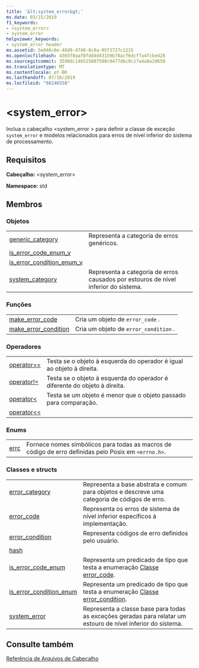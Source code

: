 ```yaml
---
title: '&lt;system_error&gt;'
ms.date: 03/15/2019
f1_keywords:
- <system_error>
- system_error
helpviewer_keywords:
- system_error header
ms.assetid: 5e046c6e-48d9-4740-8c8a-05f3727c1215
ms.openlocfilehash: 4365f0aaf8fdd4d43159b78acf6dcffa4fcbe428
ms.sourcegitcommit: 3590dc146525807500c0477d6c9c17a4a8a2d658
ms.translationtype: MT
ms.contentlocale: pt-BR
ms.lasthandoff: 07/16/2019
ms.locfileid: "68246558"
---
```

# <a name="ltsystemerrorgt"></a>&lt;system_error&gt;

Inclua o cabeçalho \<system_error > para definir a classe de exceção `system_error` e modelos relacionados para erros de nível inferior do sistema de processamento.

## <a name="requirements"></a>Requisitos

**Cabeçalho:** \<system_error>

**Namespace:** std

## <a name="members"></a>Membros

### <a name="objects"></a>Objetos

|||
|-|-|
|[generic_category](../standard-library/system-error-functions.md#generic_category)|Representa a categoria de erros genéricos.|
|[is_error_code_enum_v](../standard-library/system-error-functions.md#is_error_code_enum_v)||
|[is_error_condition_enum_v](../standard-library/system-error-functions.md#is_error_condition_enum_v)||
|[system_category](../standard-library/system-error-functions.md#system_category)|Representa a categoria de erros causados por estouros de nível inferior do sistema.|

### <a name="functions"></a>Funções

|||
|-|-|
|[make_error_code](../standard-library/system-error-functions.md#make_error_code)|Cria um objeto de `error_code` .|
|[make_error_condition](../standard-library/system-error-functions.md#make_error_condition)|Cria um objeto de `error_condition` .|

### <a name="operators"></a>Operadores

|||
|-|-|
|[operator==](../standard-library/system-error-operators.md#op_eq_eq)|Testa se o objeto à esquerda do operador é igual ao objeto à direita.|
|[operator!=](../standard-library/system-error-operators.md#op_neq)|Testa se o objeto à esquerda do operador é diferente do objeto à direita.|
|[operator<](../standard-library/system-error-operators.md#op_lt)|Testa se um objeto é menor que o objeto passado para comparação.|
|[operator<<](../standard-library/system-error-operators.md#op_ostream)||

### <a name="enums"></a>Enums

|||
|-|-|
|[errc](../standard-library/system-error-enums.md#errc)|Fornece nomes simbólicos para todas as macros de código de erro definidas pelo Posix em `<errno.h>`.|

### <a name="classes-and-structs"></a>Classes e structs

|||
|-|-|
|[error_category](../standard-library/error-category-class.md)|Representa a base abstrata e comum para objetos e descreve uma categoria de códigos de erro.|
|[error_code](../standard-library/error-code-class.md)|Representa os erros de sistema de nível inferior específicos à implementação.|
|[error_condition](../standard-library/error-condition-class.md)|Representa códigos de erro definidos pelo usuário.|
|[hash](../standard-library/hash-structure.md#system_error)||
|[is_error_code_enum](../standard-library/is-error-code-enum-class.md)|Representa um predicado de tipo que testa a enumeração [Classe error_code](../standard-library/error-code-class.md).|
|[is_error_condition_enum](../standard-library/is-error-condition-enum-class.md)|Representa um predicado de tipo que testa a enumeração [Classe error_condition](../standard-library/error-condition-class.md).|
|[system_error](../standard-library/system-error-class.md)|Representa a classe base para todas as exceções geradas para relatar um estouro de nível inferior do sistema.|

## <a name="see-also"></a>Consulte também

[Referência de Arquivos de Cabeçalho](../standard-library/cpp-standard-library-header-files.md)<br/>
